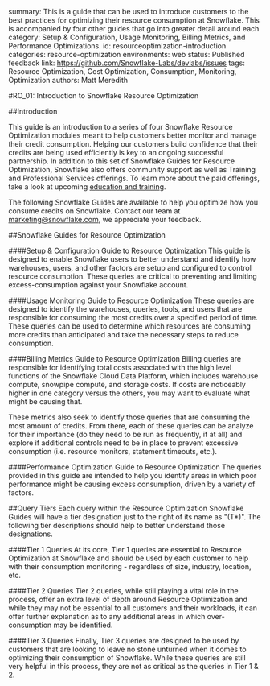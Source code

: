 summary: This is a guide that can be used to introduce customers to the best practices for optimizing their  resource consumption at Snowflake.  This is accompanied by four other guides that go into greater detail around each category: Setup & Configuration, Usage Monitoring, Billing Metrics, and Performance Optimizations.
id: resourceoptimization-introduction
categories: resource-optimization
environments: web
status: Published 
feedback link: https://github.com/Snowflake-Labs/devlabs/issues
tags: Resource Optimization, Cost Optimization, Consumption, Monitoring, Optimization
authors: Matt Meredith

#RO_01: Introduction to Snowflake Resource Optimization

<!-- -------------->

##Introduction

This guide is an introduction to a series of four Snowflake Resource Optimization modules meant to help customers better monitor and manage their credit consumption. Helping our customers build confidence that their credits are being used efficiently is key to an ongoing successful partnership. In addition to this set of Snowflake Guides for Resource Optimization, Snowflake also offers community support as well as Training and Professional Services offerings. To learn more about the paid offerings, take a look at upcoming [education and training](https://www.snowflake.com/education-and-training/).  

The following Snowflake Guides are available to help you optimize how you consume credits on Snowflake. Contact our team at [marketing@snowflake.com](mailto:marketing@snowflake.com), we appreciate your feedback. 

##Snowflake Guides for Resource Optimization

####Setup & Configuration Guide to Resource Optimization
This guide is designed to enable Snowflake users to better understand and identify how warehouses, users, and other factors are setup and configured to control resource consumption. These queries are critical to preventing and limiting excess-consumption against your Snowflake account.

####Usage Monitoring Guide to Resource Optimization
These queries are designed to identify the warehouses, queries, tools, and users that are responsible for consuming the most credits over a specified period of time. These queries can be used to determine which resources are consuming more credits than anticipated and take the necessary steps to reduce consumption.

####Billing Metrics Guide to Resource Optimization
Billing queries are responsible for identifying total costs associated with the high level functions of the Snowflake Cloud Data Platform, which includes warehouse compute, snowpipe compute, and storage costs. If costs are noticeably higher in one category versus the others, you may want to evaluate what might be causing that.

These metrics also seek to identify those queries that are consuming the most amount of credits. From there, each of these queries can be analyze for their importance (do they need to be run as frequently, if at all) and explore if additional controls need to be in place to prevent excessive consumption (i.e. resource monitors, statement timeouts, etc.).

####Performance Optimization Guide to Resource Optimization
The queries provided in this guide are intended to help you identify areas in which poor performance might be causing excess consumption, driven by a variety of factors.

##Query Tiers
Each query within the Resource Optimization Snowflake Guides will have a tier designation just to the right of its name as "(T*)".  The following tier descriptions should help to better understand those designations.

####Tier 1 Queries
At its core, Tier 1 queries are essential to Resource Optimization at Snowflake and should be used by each customer to help with their consumption monitoring - regardless of size, industry, location, etc.

####Tier 2 Queries
Tier 2 queries, while still playing a vital role in the process, offer an extra level of depth around Resource Optimization and while they may not be essential to all customers and their workloads, it can offer further explanation as to any additional areas in which over-consumption may be identified.

####Tier 3 Queries
Finally, Tier 3 queries are designed to be used by customers that are looking to leave no stone unturned when it comes to optimizing their consumption of Snowflake.  While these queries are still very helpful in this process, they are not as critical as the queries in Tier 1 & 2.